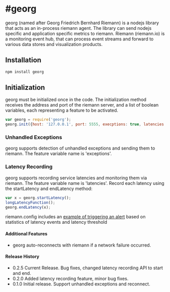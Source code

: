 #georg
=========

georg (named after Georg Friedrich Bernhard Riemann) is a nodejs library that acts as an in-process riemann agent.
The library can send nodejs specific and application specific metrics to riemann.
Riemann (riemann.io) is a monitoring event hub, that can process event streams and forward to various data stores and visualization products.


## Installation ##
```bash
npm install georg
```

## Initialization ##
georg must be initialized once in the code. The initialization method receives the address and port of the riemann server,
and a list of boolean variables, each representing a feature to be activated.

```javascript
var georg = require('georg');
georg.init({host: '127.0.0.1', port: 5555, execptions: true, latencies: true});
```

### Unhandled Exceptions ###
georg supports detection of unhandled exceptions and sending them to riemann.
The feature variable name is 'exceptions'.

### Latency Recording ###
georg supports recording service latencies and monitoring them via riemann.
The feature variable name is 'latencies'.
Record each latency using the startLatency and endLatency method:
```javascript
var x = georg.startLatency();
longLatencyFunction();
georg.endLatency(x);
```

riemann.config includes an [example of triggering an alert](riemann.config#L17) based on statistics of latency events and latency threshold

#### Additional Features ####
* georg auto-reconnects with riemann if a network failure occurred.

#### Release History ####
* 0.2.5 Current Release. Bug fixes, changed latency recording API to start and end.
* 0.2.0 Added latency recording feature, minor bug fixes.
* 0.1.0 Initial release. Support unhandled exceptions and reconnect.
